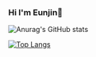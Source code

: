 ### Hi I'm Eunjin👋

![Anurag's GitHub stats](https://github-readme-stats.vercel.app/api?ejinaaa=anuraghazra&theme=flag-india&show_icons=true)

[![Top Langs](https://github-readme-stats.vercel.app/api/top-langs/?ejinaaa=anuraghazra&layout=compact)](https://github.com/anuraghazra/github-readme-stats)


<!--
**ejinaaa/ejinaaa** is a ✨ _special_ ✨ repository because its `README.md` (this file) appears on your GitHub profile.

Here are some ideas to get you started:

- 🔭 I’m currently working on ...
- 🌱 I’m currently learning ...
- 👯 I’m looking to collaborate on ...
- 🤔 I’m looking for help with ...
- 💬 Ask me about ...
- 📫 How to reach me: ...
- 😄 Pronouns: ...
- ⚡ Fun fact: ...
-->
